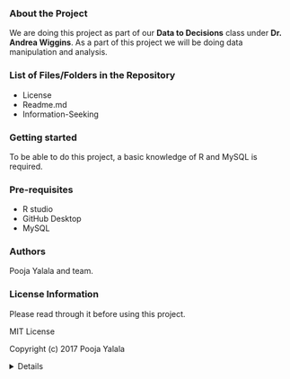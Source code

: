 ### About the Project
We are doing this project as part of our **Data to Decisions** class under **Dr. Andrea Wiggins**. As a part of this project we will be doing data manipulation and analysis.

### List of Files/Folders in the Repository
* License
* Readme.md
* Information-Seeking

### Getting started
To be able to do this project, a basic knowledge of R and MySQL is required.

### Pre-requisites
* R studio
* GitHub Desktop
* MySQL


### Authors
Pooja Yalala and team.

### License Information
Please read through it before using this project.

MIT License

Copyright (c) 2017 Pooja Yalala

<details>

Permission is hereby granted, free of charge, to any person obtaining a copy
of this software and associated documentation files (the "Software"), to deal
in the Software without restriction, including without limitation the rights
to use, copy, modify, merge, publish, distribute, sublicense, and/or sell
copies of the Software, and to permit persons to whom the Software is
furnished to do so, subject to the following conditions:

The above copyright notice and this permission notice shall be included in all
copies or substantial portions of the Software.

THE SOFTWARE IS PROVIDED "AS IS", WITHOUT WARRANTY OF ANY KIND, EXPRESS OR
IMPLIED, INCLUDING BUT NOT LIMITED TO THE WARRANTIES OF MERCHANTABILITY,
FITNESS FOR A PARTICULAR PURPOSE AND NONINFRINGEMENT. IN NO EVENT SHALL THE
AUTHORS OR COPYRIGHT HOLDERS BE LIABLE FOR ANY CLAIM, DAMAGES OR OTHER
LIABILITY, WHETHER IN AN ACTION OF CONTRACT, TORT OR OTHERWISE, ARISING FROM,
OUT OF OR IN CONNECTION WITH THE SOFTWARE OR THE USE OR OTHER DEALINGS IN THE
SOFTWARE.

</details>
